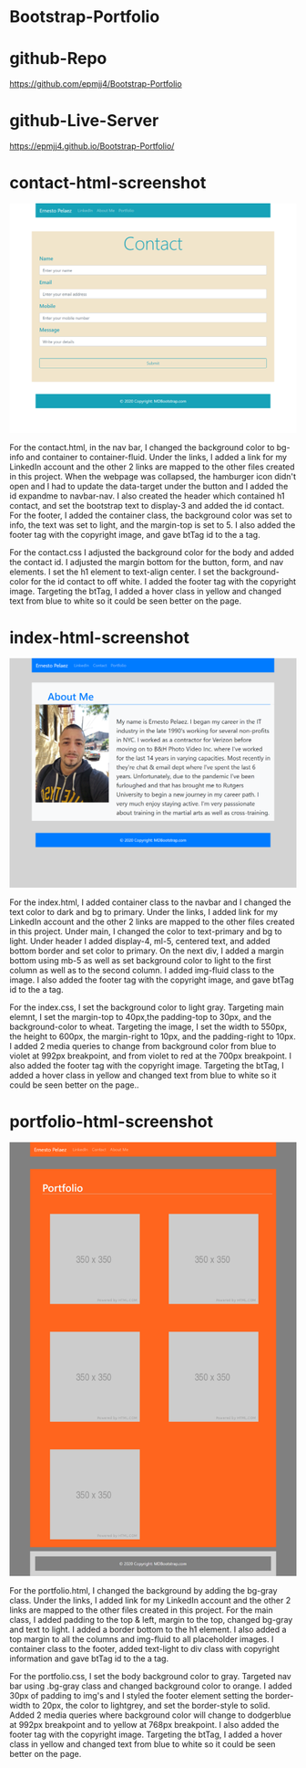 # Bootstrap-Portfolio

# github-Repo

https://github.com/epmjj4/Bootstrap-Portfolio

# github-Live-Server

https://epmjj4.github.io/Bootstrap-Portfolio/

# contact-html-screenshot

![alt text](https://raw.githubusercontent.com/epmjj4/Bootstrap-Portfolio/main/assets/images/contact-screenshot.png "Contact")

For the contact.html, in the nav bar, I changed the background color to bg-info and container to container-fluid. Under the links,  I added a link for my LinkedIn account and the other 2 links are mapped to the other files created in this project. When the webpage was collapsed, the hamburger icon didn't open and I had to update the data-target under the button and I added the id expandme to navbar-nav. I also created the header which contained h1 contact, and set the bootstrap text to display-3 and added the id contact. For the footer, I added the container class, the background color was set to info, the text was set to light, and the margin-top is set to 5. I also added the footer tag with the copyright image, and gave btTag id to the a tag.

For the contact.css I adjusted the background color for the body and added the contact id. I adjusted the margin bottom for the button, form, and nav elements. I set the h1 element to text-align center. I set the background-color for the id contact to off white. I added the footer tag with the copyright image. Targeting the btTag, I added a hover class in yellow and changed text from blue to white so it could be seen better on the page.


# index-html-screenshot
![alt text](https://raw.githubusercontent.com/epmjj4/Bootstrap-Portfolio/main/assets/images/about-me-screenshot.png "AboutMe")

For the index.html, I added container class to the navbar and I changed the text color to dark and bg to primary. Under the links,  I added link for my LinkedIn account and the other 2 links are mapped to the other files created in this project. Under main, I changed the color to text-primary and bg to light. Under header I added display-4, ml-5, centered text, and added bottom border and set color to primary. On the next div, I added a margin bottom using mb-5 as well as set background color to light to the first column as well as to the second column. I added img-fluid class to the image. I also added the footer tag with the copyright image, and gave btTag id to the a tag. 

For the index.css, I set the background color to light gray. Targeting main elemnt, I set the margin-top to 40px,the padding-top to 30px, and the background-color to wheat. Targeting the image, I set the width to 550px, the height to 600px, the margin-right to 10px, and the padding-right to 10px. I added 2 media queries to change from background color from blue to violet at 992px breakpoint, and from violet to red at the 700px breakpoint. I also added the footer tag with the copyright image. Targeting the btTag, I added a hover class in yellow and changed text from blue to white so it could be seen better on the page.. 

# portfolio-html-screenshot
![alt text](https://raw.githubusercontent.com/epmjj4/Bootstrap-Portfolio/main/assets/images/portfolio-screenshot.png "portfolio")

For the portfolio.html, I changed the background by adding the bg-gray class. Under the links,  I added link for my LinkedIn account and the other 2 links are mapped to the other files created in this project. For the main class, I added padding to the top & left, margin to the top, changed bg-gray and text to light. I added a border bottom to the h1 element. I also added a top margin to all the columns and img-fluid to all placeholder images. I container class to the footer, added text-light to div class with copyright information and gave btTag id to the a tag. 

For the portfolio.css, I set the body background color to gray. Targeted nav bar using .bg-gray class and changed background color to orange. I added 30px of padding to img's and I styled the footer element  setting the border-width to 20px, the color to lightgrey, and set the border-style to solid. Added 2 media queries where background color will change to dodgerblue at 992px breakpoint and to yellow at 768px breakpoint. I also added the footer tag with the copyright image. Targeting the btTag, I added a hover class in yellow and changed text from blue to white so it could be seen better on the page.